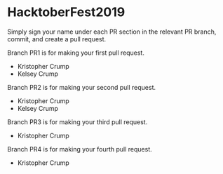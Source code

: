 # HacktoberFest2019

Simply sign your name under each PR section in the relevant PR branch, commit, and create a pull request.

Branch PR1 is for making your first pull request.
- Kristopher Crump
- Kelsey Crump

Branch PR2 is for making your second pull request.
- Kristopher Crump
- Kelsey Crump

Branch PR3 is for making your third pull request.
- Kristopher Crump

Branch PR4 is for making your fourth pull request.
- Kristopher Crump
